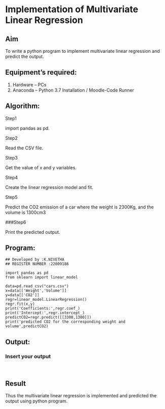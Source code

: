 # Implementation of Multivariate Linear Regression

## Aim
To write a python program to implement multivariate linear regression and predict the output.

## Equipment’s required:
1.	Hardware – PCs
2.	Anaconda – Python 3.7 Installation / Moodle-Code Runner

## Algorithm:

Step1

import pandas as pd.

Step2

Read the CSV file.

Step3

Get the value of x and y variables.

Step4

Create the linear regression model and fit.

Step5

Predict the CO2 emission of a car where the weight is 2300Kg, and the volume is 1300cm3

###Step6

Print the predicted output.
## Program:
```
## Developed by :K.NIVETHA
## REGISTER NUMBER :22009186

import pandas as pd
from sklearn import linear_model

data=pd.read_csv("cars.csv")
x=data[['Weight','Volume']]
y=data[['CO2']]
regr=linear_model.LinearRegression()
regr.fit(x,y)
print('Coefficients:',regr.coef_)
print('Intercept:',regr.intercept_)
predictCO2=regr.predict([[3300,1300]])
print('predicted CO2 for the corresponding weight and volume',predictCO2)
```
## Output:

### Insert your output

<br>

## Result
Thus the multivariate linear regression is implemented and predicted the output using python program.
